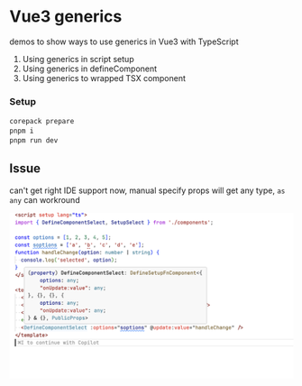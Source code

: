 # Vue3 generics

demos to show ways to use generics in Vue3 with TypeScript

1. Using generics in script setup
2. Using generics in defineComponent
3. Using generics to wrapped TSX component

### Setup

```bash
corepack prepare
pnpm i
pnpm run dev
```

## Issue

can't get right IDE support now, manual specify props will get any type, `as any` can workround

![defineComponent](/public/define.png)
